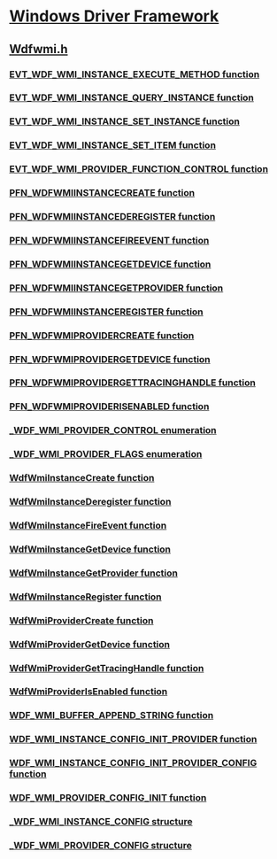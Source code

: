 # [Windows Driver Framework](../_wdf/index.md)
## [Wdfwmi.h](index.md)
### [EVT_WDF_WMI_INSTANCE_EXECUTE_METHOD function](../wdfwmi/nc-wdfwmi-evt_wdf_wmi_instance_execute_method.md)
### [EVT_WDF_WMI_INSTANCE_QUERY_INSTANCE function](../wdfwmi/nc-wdfwmi-evt_wdf_wmi_instance_query_instance.md)
### [EVT_WDF_WMI_INSTANCE_SET_INSTANCE function](../wdfwmi/nc-wdfwmi-evt_wdf_wmi_instance_set_instance.md)
### [EVT_WDF_WMI_INSTANCE_SET_ITEM function](../wdfwmi/nc-wdfwmi-evt_wdf_wmi_instance_set_item.md)
### [EVT_WDF_WMI_PROVIDER_FUNCTION_CONTROL function](../wdfwmi/nc-wdfwmi-evt_wdf_wmi_provider_function_control.md)
### [PFN_WDFWMIINSTANCECREATE function](../wdfwmi/nc-wdfwmi-pfn_wdfwmiinstancecreate.md)
### [PFN_WDFWMIINSTANCEDEREGISTER function](../wdfwmi/nc-wdfwmi-pfn_wdfwmiinstancederegister.md)
### [PFN_WDFWMIINSTANCEFIREEVENT function](../wdfwmi/nc-wdfwmi-pfn_wdfwmiinstancefireevent.md)
### [PFN_WDFWMIINSTANCEGETDEVICE function](../wdfwmi/nc-wdfwmi-pfn_wdfwmiinstancegetdevice.md)
### [PFN_WDFWMIINSTANCEGETPROVIDER function](../wdfwmi/nc-wdfwmi-pfn_wdfwmiinstancegetprovider.md)
### [PFN_WDFWMIINSTANCEREGISTER function](../wdfwmi/nc-wdfwmi-pfn_wdfwmiinstanceregister.md)
### [PFN_WDFWMIPROVIDERCREATE function](../wdfwmi/nc-wdfwmi-pfn_wdfwmiprovidercreate.md)
### [PFN_WDFWMIPROVIDERGETDEVICE function](../wdfwmi/nc-wdfwmi-pfn_wdfwmiprovidergetdevice.md)
### [PFN_WDFWMIPROVIDERGETTRACINGHANDLE function](../wdfwmi/nc-wdfwmi-pfn_wdfwmiprovidergettracinghandle.md)
### [PFN_WDFWMIPROVIDERISENABLED function](../wdfwmi/nc-wdfwmi-pfn_wdfwmiproviderisenabled.md)
### [_WDF_WMI_PROVIDER_CONTROL enumeration](../wdfwmi/ne-wdfwmi-_wdf_wmi_provider_control.md)
### [_WDF_WMI_PROVIDER_FLAGS enumeration](../wdfwmi/ne-wdfwmi-_wdf_wmi_provider_flags.md)
### [WdfWmiInstanceCreate function](../wdfwmi/nf-wdfwmi-wdfwmiinstancecreate.md)
### [WdfWmiInstanceDeregister function](../wdfwmi/nf-wdfwmi-wdfwmiinstancederegister.md)
### [WdfWmiInstanceFireEvent function](../wdfwmi/nf-wdfwmi-wdfwmiinstancefireevent.md)
### [WdfWmiInstanceGetDevice function](../wdfwmi/nf-wdfwmi-wdfwmiinstancegetdevice.md)
### [WdfWmiInstanceGetProvider function](../wdfwmi/nf-wdfwmi-wdfwmiinstancegetprovider.md)
### [WdfWmiInstanceRegister function](../wdfwmi/nf-wdfwmi-wdfwmiinstanceregister.md)
### [WdfWmiProviderCreate function](../wdfwmi/nf-wdfwmi-wdfwmiprovidercreate.md)
### [WdfWmiProviderGetDevice function](../wdfwmi/nf-wdfwmi-wdfwmiprovidergetdevice.md)
### [WdfWmiProviderGetTracingHandle function](../wdfwmi/nf-wdfwmi-wdfwmiprovidergettracinghandle.md)
### [WdfWmiProviderIsEnabled function](../wdfwmi/nf-wdfwmi-wdfwmiproviderisenabled.md)
### [WDF_WMI_BUFFER_APPEND_STRING function](../wdfwmi/nf-wdfwmi-wdf_wmi_buffer_append_string.md)
### [WDF_WMI_INSTANCE_CONFIG_INIT_PROVIDER function](../wdfwmi/nf-wdfwmi-wdf_wmi_instance_config_init_provider.md)
### [WDF_WMI_INSTANCE_CONFIG_INIT_PROVIDER_CONFIG function](../wdfwmi/nf-wdfwmi-wdf_wmi_instance_config_init_provider_config.md)
### [WDF_WMI_PROVIDER_CONFIG_INIT function](../wdfwmi/nf-wdfwmi-wdf_wmi_provider_config_init.md)
### [_WDF_WMI_INSTANCE_CONFIG structure](../wdfwmi/ns-wdfwmi-_wdf_wmi_instance_config.md)
### [_WDF_WMI_PROVIDER_CONFIG structure](../wdfwmi/ns-wdfwmi-_wdf_wmi_provider_config.md)

